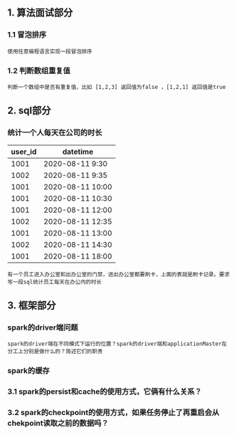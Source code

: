 ## 1. 算法面试部分
### 1.1 冒泡排序

    使用任意编程语言实现一段冒泡排序

### 1.2 判断数组重复值

    判断一个数组中是否有重复值，比如 [1,2,3] 返回值为false ，[1,2,1] 返回值是true

## 2. sql部分
### 统计一个人每天在公司的时长

|user_id|datetime|
|--|--|
|1001|2020-08-11 9:30 |
|1002|2020-08-11 9:35 |
|1001|2020-08-11 10:00|
|1001|2020-08-11 10:30|
|1001|2020-08-11 12:00|
|1002|2020-08-11 12:35|
|1001|2020-08-11 13:00|
|1002|2020-08-11 14:30|
|1001|2020-08-11 18:00|

    有一个员工进入办公室和出办公室的门禁，进出办公室都要刷卡，上面的表就是刷卡记录。要求写一段sql统计员工每天在办公内的时长

## 3. 框架部分
### spark的driver端问题

    spark的driver端在不同模式下运行的位置？spark的driver端和applicationMaster在分工上分别是做什么的？简述它们的职责

### spark的缓存

### 3.1 spark的persist和cache的使用方式，它俩有什么关系？ 
### 3.2 spark的checkpoint的使用方式，如果任务停止了再重启会从chekpoint读取之前的数据吗？ 
